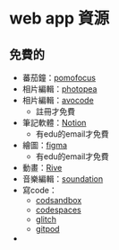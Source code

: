 # web app 資源

## 免費的

- 蕃茄鐘：[pomofocus](https://pomofocus.io/)
- 相片編輯：[photopea](https://www.photopea.com/)
- 相片編輯：[avocode](https://avocode.com/)
  - 註冊才免費
- 筆記軟體：[Notion](https://www.notion.so/)
  - 有edu的email才免費
- 繪圖：[figma](https://www.figma.com/)
  - 有edu的email才免費
- 動畫：[Rive](https://rive.app/)
- 音樂編輯：[soundation](https://soundation.com/)
- 寫code：
  - [codsandbox](https://codesandbox.io/)
  - [codespaces](https://github.com/features/codespaces)
  - [glitch](https://glitch.com/)
  - [gitpod](https://www.gitpod.io/)
- 